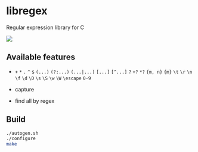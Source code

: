 # libregex
Regular expression library for C

![](https://github.com/shosatojp/libregex/workflows/C%2FC%2B%2B%20CI/badge.svg)

## Available features
* `+` `*` `.` `^` `$` `(...)` `(?:...)` `(...|...)` `[...]` `[^...]` `?` `+?` `*?` `{m, n}` `{m}` `\t` `\r` `\n` `\f` `\d` `\D` `\s` `\S` `\w` `\W` `\escape` `0-9`

* capture
* find all by regex


## Build

```sh
./autogen.sh
./configure
make
```